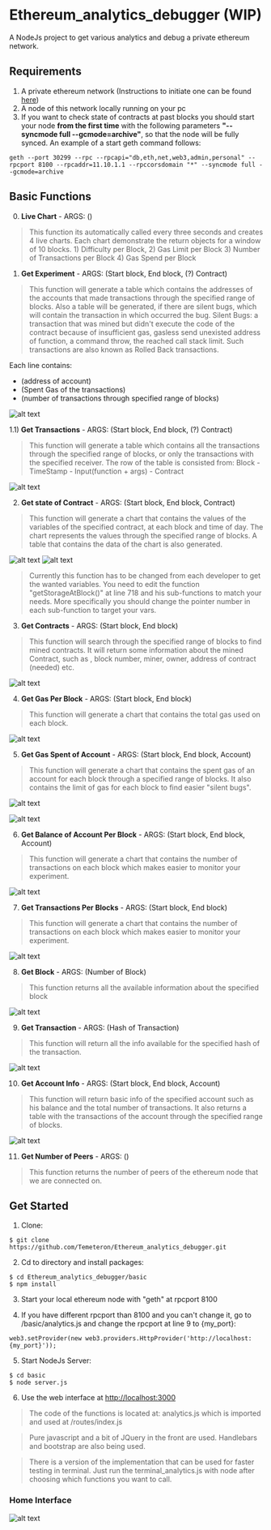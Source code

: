 # Ethereum_analytics_debugger (WIP)
A NodeJs project to get various analytics and debug a private ethereum network.

## Requirements
1) A private ethereum network (Instructions to initiate one can be found [here](https://github.com/Temeteron/my_private_blockchain_network))
2) A node of this network locally running on your pc
3) If you want to check state of contracts at past blocks you should start your node **from the first time** with the following parameters  **"--syncmode full --gcmode=archive"**, so that the node will be fully synced. An example of a start geth command follows:
```
geth --port 30299 --rpc --rpcapi="db,eth,net,web3,admin,personal" --rpcport 8100 --rpcaddr=11.10.1.1 --rpccorsdomain "*" --syncmode full --gcmode=archive
```

## Basic Functions

0) **Live Chart** - ARGS: ()

> This function its automatically called every three seconds and creates 4 live charts. Each chart demonstrate the return objects for a window of 10 blocks. 1) Difficulty per Block, 2) Gas Limit per Block 3) Number of Transactions per Block 4) Gas Spend per Block

1) **Get Experiment** - ARGS: (Start block, End block, (?) Contract)

>This function will generate a table which contains the addresses of the accounts that made transactions through the specified range of blocks. Also a table will be generated, if there are silent bugs, which will contain the transaction in which occurred the bug. Silent Bugs: a transaction that was mined but didn't execute the code of the contract because of insufficient gas, gasless send unexisted address of function, a command throw, the reached call stack limit. Such transactions are also known as Rolled Back transactions.

Each line contains: 
- (address of account)
- (Spent Gas of the transactions)
- (number of transactions through specified range of blocks)

![alt text](https://github.com/Temeteron/Ethereum_analytics_debugger/blob/master/Contracts%20and%20Info/img/get_experiment.png?raw=true "Experiment")

1.1) **Get Transactions** - ARGS: (Start block, End block, (?) Contract)

>This function will generate a table which contains all the transactions through the specified range of blocks, or only the transactions with the specified receiver. The row of the table is consisted from: Block - TimeStamp - Input(function + args) - Contract

![alt text](https://github.com/Temeteron/Ethereum_analytics_debugger/blob/master/Contracts%20and%20Info/img/get_transactions.png?raw=true "Get Transactions")

2) **Get state of Contract** - ARGS: (Start block, End block, Contract)

>This function will generate a chart that contains the values of the variables of the specified contract, at each block and time of day. The chart represents the values through the specified range of blocks. A table that contains the data of the chart is also generated.

![alt text](https://github.com/Temeteron/Ethereum_analytics_debugger/blob/master/Contracts%20and%20Info/img/state_of_contract.png?raw=true "State of Contract")
![alt text](https://github.com/Temeteron/Ethereum_analytics_debugger/blob/master/Contracts%20and%20Info/img/transactions.png?raw=true "Transactions to Contract")
>Currently this function has to be changed from each developer to get the wanted variables. You need to edit the function "getStorageAtBlock()" at line 718 and his sub-functions to match your needs. More specifically you should change the pointer number in each sub-function to target your vars.

3) **Get Contracts** - ARGS: (Start block, End block)

>This function will search through the specified range of blocks to find mined contracts. It will return some information about the mined Contract, such as , block number, miner, owner, address of contract (needed) etc.

![alt text](https://github.com/Temeteron/Ethereum_analytics_debugger/blob/master/Contracts%20and%20Info/img/get_contract.png?raw=true "Contracts")

4) **Get Gas Per Block** - ARGS: (Start block, End block)

>This function will generate a chart that contains the total gas used on each block.

![alt text](https://github.com/Temeteron/Ethereum_analytics_debugger/blob/master/Contracts%20and%20Info/img/gas_per_block.png?raw=true "Gas Per Block")

5) **Get Gas Spent of Account** - ARGS: (Start block, End block, Account)

>This function will generate a chart that contains the spent gas of an account for each block through a specified range of blocks. It also contains the limit of gas for each block to find easier "silent bugs".

![alt text](https://github.com/Temeteron/Ethereum_analytics_debugger/blob/master/Contracts%20and%20Info/img/gas_spent_chart_2.png?raw=true "Gas Spent")

![alt text](https://github.com/Temeteron/Ethereum_analytics_debugger/blob/master/Contracts%20and%20Info/img/gas_spent_chart_1.png?raw=true "Gas Limit per Block")

6) **Get Balance of Account Per Block** - ARGS: (Start block, End block, Account)

>This function will generate a chart that contains the number of transactions on each block which makes easier to monitor your experiment.

![alt text](https://github.com/Temeteron/Ethereum_analytics_debugger/blob/master/Contracts%20and%20Info/img/balance_of_account_per_block.png?raw=true "Balance of Account per Block")

7) **Get Transactions Per Blocks** - ARGS: (Start block, End block)

>This function will generate a chart that contains the number of transactions on each block which makes easier to monitor your experiment.

![alt text](https://github.com/Temeteron/Ethereum_analytics_debugger/blob/master/Contracts%20and%20Info/img/transactions_per_block.png?raw=true "Ts per Block")

8) **Get Block** - ARGS: (Number of Block)

>This function returns all the available information about the specified block

![alt text](https://github.com/Temeteron/Ethereum_analytics_debugger/blob/master/Contracts%20and%20Info/img/get_block.png?raw=true "Block Info")

9) **Get Transaction** - ARGS: (Hash of Transaction)

>This function will return all the info available for the specified hash of the transaction.

![alt text](https://github.com/Temeteron/Ethereum_analytics_debugger/blob/master/Contracts%20and%20Info/img/transaction_info.png?raw=true "Transaction Info")

10) **Get Account Info** - ARGS: (Start block, End block, Account)

>This function will return basic info of the specified account such as his balance and the total number of transactions. It also returns a table with the transactions of the account through the specified range of blocks.

![alt text](https://github.com/Temeteron/Ethereum_analytics_debugger/blob/master/Contracts%20and%20Info/img/get_account_info.png?raw=true "Account Info")

11) **Get Number of Peers** - ARGS: ()

> This function returns the number of peers of the ethereum node that we are connected on.

## Get Started
1) Clone:
```
$ git clone https://github.com/Temeteron/Ethereum_analytics_debugger.git
```

2) Cd to directory and install packages:
```
$ cd Ethereum_analytics_debugger/basic
$ npm install
```

3) Start your local ethereum node with "geth" at rpcport 8100

4) If you have different rpcport than 8100 and you can't change it, go to /basic/analytics.js and change the rpcport at line 9 to {my_port}:
```
web3.setProvider(new web3.providers.HttpProvider('http://localhost:{my_port}'));
```

5) Start NodeJs Server:
```
$ cd basic
$ node server.js
```

6) Use the web interface at [http://localhost:3000](http://localhost:3000)

>The code of the functions is located at: analytics.js which is imported and used at /routes/index.js

>Pure javascript and a bit of JQuery in the front are used. Handlebars and bootstrap are also being used. 

>There is a version of the implementation that can be used for faster testing in terminal. Just run the terminal_analytics.js with node after choosing which functions you want to call.


### Home Interface

![alt text](https://github.com/Temeteron/Ethereum_analytics_debugger/blob/master/Contracts%20and%20Info/img/basic_UI.png?raw=true "Home")
